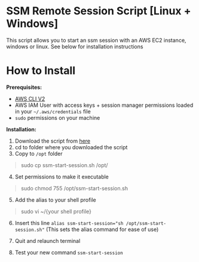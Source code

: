 # SSM Remote Session Script [Linux + Windows]

This script allows you to start an ssm session with an AWS EC2 instance, windows or linux. See below for installation instructions

# How to Install

 **Prerequisites:**
 - [AWS CLI V2](https://docs.aws.amazon.com/cli/latest/userguide/getting-started-install.html)
 -   AWS IAM User with access keys + session manager permissions loaded in your  `~/.aws/credentials`  file
 - `sudo` permissions on your machine

 **Installation:**

1. Download the script from [here](https://drive.google.com/file/d/1xS75lfu69RwJTbPZq5OHfCGOA3aPz-OJ/view?usp=sharing)
2. cd to folder where you downloaded the script
3. Copy to `/opt` folder
> sudo cp ssm-start-session.sh /opt/

4. Set permissions to make it executable

>sudo chmod 755 /opt/ssm-start-session.sh

5. Add the alias to your shell profile

>sudo vi ~/{your shell profile}

6. Insert this line `alias ssm-start-session="sh /opt/ssm-start-session.sh"`
		(This sets the alias command for ease of use)

7. Quit and relaunch terminal
8. Test your new command `ssm-start-session`
